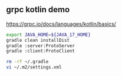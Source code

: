## grpc kotlin demo

https://grpc.io/docs/languages/kotlin/basics/

```bash
export JAVA_HOME=${JAVA_17_HOME}
gradle clean installDist
gradle :server:ProtoServer
gradle :client:ProtoClient
```

```bash
rm -rf ~/.gradle
vi ~/.m2/settings.xml
```